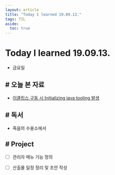 ```yaml
---
layout: article
title: "Today I learned 19.09.13."
tags: TIL
aside:
  toc: true
---
```


# Today I learned 19.09.13.
- 금요일

  

## # 오늘 본 자료

- [<a href="/162">이클립스 구동 시 Initializing java tooling 발생</a>](https://joont.tistory.com/162)



## # 독서

- 죽음의 수용소에서



## # Project

- [ ] 관리자 메뉴 기능 정의
- [ ] 산출물 일정 정리 및 초안 작성

